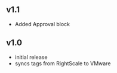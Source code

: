 v1.1
----
- Added Approval block

v1.0
----
- initial release
- syncs tags from RightScale to VMware

